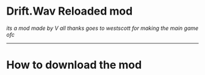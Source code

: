 # Drift.Wav Reloaded mod

*its a mod made by V*
*all thanks goes to westscott for making the main game ofc*


---------------
# How to download the mod
